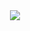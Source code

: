 <div align="center"> <img src="https://user-images.githubusercontent.com/103588724/207955813-0cdfd445-c269-4eac-93f3-7112b027dee9.png" /> </div>
